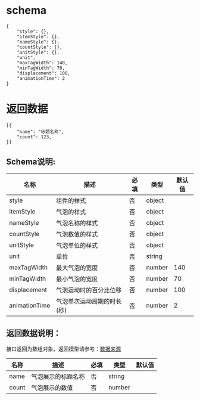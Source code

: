 # schema
```
{
    "style": {},
    "itemStyle": {},
    "nameStyle": {},
    "countStyle": {},
    "unitStyle": {},
    "unit",
    "maxTagWidth": 140,
    "minTagWidth": 70,
    "displacement": 100,
    "animationTime": 2
}
```
# 返回数据
```
[{
    "name": "标题名称",
    "count": 123,
}]
```

## Schema说明:
| 名称 | 描述 | 必填 | 类型 | 默认值 |
|--|--|--|--|--|
| style | 组件的样式 | 否 | object |  |
| itemStyle | 气泡的样式 | 否 | object |  |
| nameStyle | 气泡名称的样式 | 否 | object |  |
| countStyle | 气泡数值的样式 | 否 | object |  |
| unitStyle | 气泡单位的样式 | 否 | object |  |
| unit | 单位 | 否 | string |  |
| maxTagWidth | 最大气泡的宽度 | 否 | number | 140 |
| minTagWidth | 最小气泡的宽度 | 否 | number | 70 |
| displacement | 气泡运动时的百分比位移 | 否 | number | 100 |
| animationTime | 气泡单次运动周期的时长(秒) | 否 | number | 2 |

## 返回数据说明：
接口返回为数组对象，返回模型请参考：[数据来源](/数据来源.md)

| 名称 | 描述 | 必填 | 类型 | 默认值 |
|--|--|--|--|--|
| name | 气泡展示的标题名称 | 否 | string |  |
| count | 气泡展示的数值 | 否 | number |  |